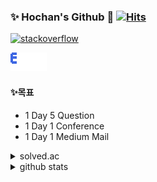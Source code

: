 ### ✨ Hochan's Github 👋 [![Hits](https://hits.seeyoufarm.com/api/count/incr/badge.svg?url=https%3A%2F%2Fgithub.com%2Fhochan222%2F&count_bg=%2379C83D&title_bg=%23555555&icon=&icon_color=%23E7E7E7&title=hits&edge_flat=false)](https://hits.seeyoufarm.com) 

[![stackoverflow](https://img.shields.io/badge/StackOverFlow-black?logo=stackoverflow)](https://stackoverflow.com/users/9591511/hochan)

![egas](https://github.com/hochan222/hochan222/blob/master/Egas_x2.gif)

#### ✨목표  

- 1 Day 5 Question  
- 1 Day 1 Conference  
- 1 Day 1 Medium Mail 

<details>
<summary>solved.ac</summary>
<div markdown="1">

[![solved.ac tier](http://mazassumnida.wtf/api/generate_badge?boj=egas)](https://solved.ac/egas)

</div>
</details>

<details>
<summary>github stats</summary>
<div markdown="1">

![Hochan's github stats](https://github-readme-stats.vercel.app/api?username=hochan222&show_icons=true)

</div>
</details>

<!--
**hochan222/hochan222** is a ✨ _special_ ✨ repository because its `README.md` (this file) appears on your GitHub profile.

Here are some ideas to get you started:

- 🔭 I’m currently working on ...
- 🌱 I’m currently learning ...
- 👯 I’m looking to collaborate on ...
- 🤔 I’m looking for help with ...
- 💬 Ask me about ...
- 📫 How to reach me: ...
- 😄 Pronouns: ...
- ⚡ Fun fact: ...
-->
